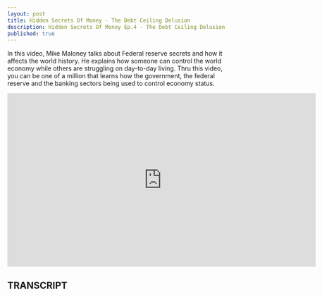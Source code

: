 ```yaml
---
layout: post
title: Hidden Secrets Of Money - The Debt Ceiling Delusion
description: Hidden Secrets Of Money Ep.4 - The Debt Ceiling Delusion
published: true
---
```


<p>In this video, Mike Maloney talks about Federal reserve secrets and how it affects the world history. He explains how someone can control the world economy while others are struggling on day-to-day living. Thru this video, you can be one of a million that learns how the government, the federal reserve and the banking sectors being used to control economy status.</p>

<iframe width="700" height="394" src="https://www.youtube.com/embed/iFDe5kUUyT0" frameborder="0" allowfullscreen></iframe>

<h2>TRANSCRIPT</h2>

